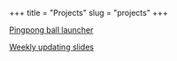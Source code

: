 +++
title = "Projects"
slug = "projects"
+++

[Pingpong ball launcher](/projects/pingpong)

[Weekly updating slides](/project/slides)